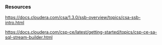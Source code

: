### Resources

https://docs.cloudera.com/csa/1.3.0/ssb-overview/topics/csa-ssb-intro.html

https://docs.cloudera.com/csp-ce/latest/getting-started/topics/csp-ce-sa-sql-stream-builder.html

